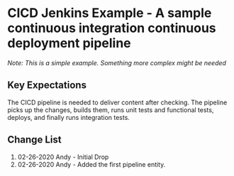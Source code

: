 # CICD Jenkins Example - A sample continuous integration continuous deployment pipeline

*Note: _This is a simple example.  Something more complex might be needed_*

## Key Expectations

The CICD pipeline is needed to deliver content after checking.  The pipeline picks up the changes, builds them, runs unit tests and functional tests, deploys, and finally runs integration tests.

## Change List

1. 02-26-2020 Andy - Initial Drop
2. 02-26-2020 Andy - Added the first pipeline entity.
  
```
